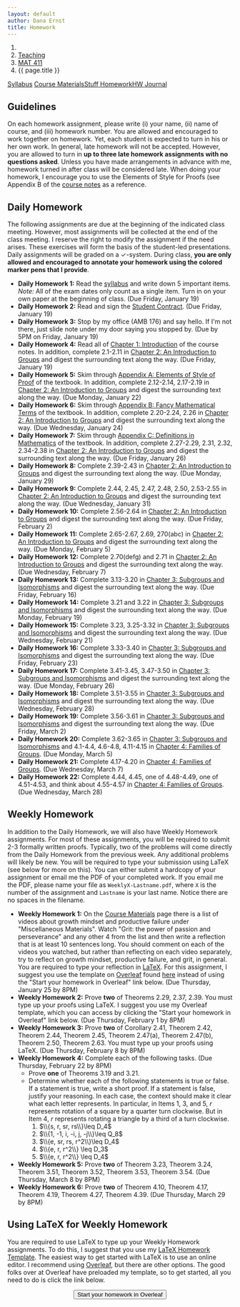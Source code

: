 ```yaml
---
layout: default
author: Dana Ernst
title: Homework
---
```


<ol class="breadcrumb">
  <li><a href="/"><i class="fa fa-home"></i></a></li>
  <li><a href="/teaching/">Teaching</a></li>
  <li><a href="/teaching/mat411s18">MAT 411</a></li>
  <li class="active">{{ page.title }}</li>
</ol>

<div class="row">
<div class="col-xs-12">
<div class="btn-group btn-group-justified">
<a class="btn btn-default btn-success" href="{{site.baseurl}}/teaching/mat411s18/syllabus/">Syllabus</a>
<a class="btn btn-default btn-primary" href="{{site.baseurl}}/teaching/mat411s18/materials/">
<span class="hidden-xs">Course Materials</span><span class="visible-xs">Stuff</span>
</a>
<a class="btn btn-default btn-warning" href="{{site.baseurl}}/teaching/mat411s18/homework/">
<span class="hidden-xs">Homework</span><span class="visible-xs">HW</span>
</a>
<a class="btn btn-default btn-info" href="{{site.baseurl}}/teaching/mat411s18/journal/">Journal</a>
</div>
</div>
</div>

## Guidelines ##
On each homework assignment, please write (i) your name, (ii) name of course, and (iii) homework number. You are allowed and encouraged to work together on homework. Yet, each student is expected to turn in his or her own work. In general, late homework will not be accepted. However, you are allowed to turn in **up to three late homework assignments with no questions asked**. Unless you have made arrangements in advance with me, homework turned in after class will be considered late. When doing your homework, I encourage you to use the Elements of Style for Proofs (see Appendix B of the [course notes]({{site.baseurl}}/teaching/mat411s18/materials/) as a reference.

## Daily Homework ##
The following assignments are due at the beginning of the indicated class meeting. However, most assignments will be collected at the end of the class meeting.  I reserve the right to modify the assignment if the need arises.  These exercises will form the basis of the student-led presentations.  Daily assignments will be graded on a $\checkmark$-system.  During class, **you are only allowed and encouraged to annotate your homework using the colored marker pens that I provide**.

- **Daily Homework 1:** Read the [syllabus]({{site.baseurl}}/teaching/mat411s18/syllabus/) and write down 5 important items.  *Note:*  All of the exam dates only count as a single item.  Turn in on your own paper at the beginning of class. (Due Friday, January 19)
- **Daily Homework 2:** Read and sign the [Student Contract]({{site.baseurl}}/teaching/StudentContract.pdf). (Due Friday, January 19)
- **Daily Homework 3:** Stop by my office (AMB 176) and say hello. If I'm not there, just slide note under my door saying you stopped by. (Due by 5PM on Friday, January 19)
- **Daily Homework 4:** Read all of [Chapter 1: Introduction]({{site.baseurl}}/teaching/mat411s18/Introduction.pdf) of the course notes.  In addition, complete 2.1-2.11 in [Chapter 2: An Introduction to Groups]({{site.baseurl}}/teaching/mat411s18/IntroGroups.pdf) and digest the surrounding text along the way. (Due Friday, January 19)
- **Daily Homework 5:** Skim through [Appendix A: Elements of Style of Proof]({{site.baseurl}}/teaching/mat411s18/ElementsOfStyle.pdf) of the textbook. In addition, complete 2.12-2.14, 2.17-2.19 in [Chapter 2: An Introduction to Groups]({{site.baseurl}}/teaching/mat411s18/IntroGroups.pdf) and digest the surrounding text along the way. (Due Monday, January 22)
- **Daily Homework 6:** Skim through [Appendix B: Fancy Mathematical Terms]({{site.baseurl}}/teaching/mat411s18/FancyMathematicalTerms.pdf) of the textbook. In addition, complete 2.20-2.24, 2.26 in [Chapter 2: An Introduction to Groups]({{site.baseurl}}/teaching/mat411s18/IntroGroups.pdf) and digest the surrounding text along the way. (Due Wednesday, January 24)
- **Daily Homework 7:** Skim through [Appendix C: Definitions in Mathematics]({{site.baseurl}}/teaching/mat411s18/Definitions.pdf) of the textbook. In addition, complete 2.27-2.29, 2.31, 2.32, 2.34-2.38 in [Chapter 2: An Introduction to Groups]({{site.baseurl}}/teaching/mat411s18/IntroGroups.pdf) and digest the surrounding text along the way. (Due Friday, January 26)
- **Daily Homework 8:** Complete 2.39-2.43 in [Chapter 2: An Introduction to Groups]({{site.baseurl}}/teaching/mat411s18/IntroGroups.pdf) and digest the surrounding text along the way. (Due Monday, January 29)
- **Daily Homework 9:** Complete 2.44, 2.45, 2.47, 2.48, 2.50, 2.53-2.55 in [Chapter 2: An Introduction to Groups]({{site.baseurl}}/teaching/mat411s18/IntroGroups.pdf) and digest the surrounding text along the way. (Due Wednesday, January 31)
- **Daily Homework 10:** Complete 2.56-2.64 in [Chapter 2: An Introduction to Groups]({{site.baseurl}}/teaching/mat411s18/IntroGroups.pdf) and digest the surrounding text along the way. (Due Friday, February 2)
- **Daily Homework 11:** Complete 2.65-2.67, 2.69, 270(abc) in [Chapter 2: An Introduction to Groups]({{site.baseurl}}/teaching/mat411s18/IntroGroups.pdf) and digest the surrounding text along the way. (Due Monday, February 5)
- **Daily Homework 12:** Complete 2.70(defg) and 2.71 in [Chapter 2: An Introduction to Groups]({{site.baseurl}}/teaching/mat411s18/IntroGroups.pdf) and digest the surrounding text along the way. (Due Wednesday, February 7)
- **Daily Homework 13:** Complete 3.13-3.20 in [Chapter 3: Subgroups and Isomorphisms]({{site.baseurl}}/teaching/mat411s18/SubgroupsIsomorphisms.pdf) and digest the surrounding text along the way. (Due Friday, February 16)
- **Daily Homework 14:** Complete 3.21 and 3.22 in [Chapter 3: Subgroups and Isomorphisms]({{site.baseurl}}/teaching/mat411s18/SubgroupsIsomorphisms.pdf) and digest the surrounding text along the way. (Due Monday, February 19)
- **Daily Homework 15:** Complete 3.23, 3.25-3.32 in [Chapter 3: Subgroups and Isomorphisms]({{site.baseurl}}/teaching/mat411s18/SubgroupsIsomorphisms.pdf) and digest the surrounding text along the way. (Due Wednesday, February 21)
- **Daily Homework 16:** Complete 3.33-3.40 in [Chapter 3: Subgroups and Isomorphisms]({{site.baseurl}}/teaching/mat411s18/SubgroupsIsomorphisms.pdf) and digest the surrounding text along the way. (Due Friday, February 23)
- **Daily Homework 17:** Complete 3.41-3.45, 3.47-3.50 in [Chapter 3: Subgroups and Isomorphisms]({{site.baseurl}}/teaching/mat411s18/SubgroupsIsomorphisms.pdf) and digest the surrounding text along the way. (Due Monday, February 26)
- **Daily Homework 18:** Complete 3.51-3.55 in [Chapter 3: Subgroups and Isomorphisms]({{site.baseurl}}/teaching/mat411s18/SubgroupsIsomorphisms.pdf) and digest the surrounding text along the way. (Due Wednesday, February 28)
- **Daily Homework 19:** Complete 3.56-3.61 in [Chapter 3: Subgroups and Isomorphisms]({{site.baseurl}}/teaching/mat411s18/SubgroupsIsomorphisms.pdf) and digest the surrounding text along the way. (Due Friday, March 2)
- **Daily Homework 20:** Complete 3.62-3.65 in [Chapter 3: Subgroups and Isomorphisms]({{site.baseurl}}/teaching/mat411s18/SubgroupsIsomorphisms.pdf) and 4.1-4.4, 4.6-4.8, 4.11-4.15 in [Chapter 4: Families of Groups]({{site.baseurl}}/teaching/mat411s18/Families.pdf). (Due Monday, March 5)
- **Daily Homework 21:** Complete 4.17-4.20 in [Chapter 4: Families of Groups]({{site.baseurl}}/teaching/mat411s18/Families.pdf). (Due Wednesday, March 7)
- **Daily Homework 22:** Complete 4.44, 4.45, one of 4.48-4.49, one of 4.51-4.53, and think about 4.55-4.57  in [Chapter 4: Families of Groups]({{site.baseurl}}/teaching/mat411s18/Families.pdf). (Due Wednesday, March 28)

## Weekly Homework ##
In addition to the Daily Homework, we will also have Weekly Homework assignments.  For most of these assignments, you will be required to submit 2-3 formally written proofs.  Typically, two of the problems will come directly from the Daily Homework from the previous week.  Any additional problems will likely be new.  You will be required to type your submission using LaTeX (see below for more on this).  You can either submit a hardcopy of your assignment or email me the PDF of your completed work. If you email me the PDF, please name your file as <code>WeeklyX-Lastname.pdf</code>, where <code>X</code> is the number of the assignment and <code>Lastname</code> is your last name.  Notice there are no spaces in the filename.

- **Weekly Homework 1:** On the [Course Materials]({{site.baseurl}}/teaching/mat411s18/materials/) page there is a list of videos about growth mindset and productive failure under "Miscellaneous Materials". Watch "Grit: the power of passion and perseverance" and any other 4 from the list and then write a reflection that is at least 10 sentences long. You should comment on each of the videos you watched, but rather than reflecting on each video separately, try to reflect on growth mindset, productive failure, and grit, in general. You are required to type your reflection in [LaTeX](https://en.wikipedia.org/wiki/LaTeX).  For this assignment, I suggest you use the template on [Overleaf](https://www.overleaf.com/) found [here](https://www.overleaf.com/latex/templates/thkxsshhbgdf/clone) instead of using the "Start your homework in Overleaf" link below. (Due Thursday, January 25 by 8PM)
- **Weekly Homework 2:** Prove **two** of Theorems 2.29, 2.37, 2.39. You must type up your proofs using LaTeX.  I suggest you use my Overleaf template, which you can access by clicking the "Start your homework in Overleaf" link below. (Due Thursday, February 1 by 8PM)
- **Weekly Homework 3:** Prove **two** of Corollary 2.41, Theorem 2.42, Theorem 2.44, Theorem 2.45, Theorem 2.47(a), Theorem 2.47(b), Theorem 2.50, Theorem 2.63. You must type up your proofs using LaTeX.  (Due Thursday, February 8 by 8PM)
- **Weekly Homework 4:** Complete each of the following tasks. (Due Thursday, February 22 by 8PM)
  - Prove **one** of Theorems 3.19 and 3.21.
  - Determine whether each of the following statements is true or false. If a statement is true, write a short proof. If a statement is false, justify your reasoning. In each case, the context should make it clear what each letter represents. In particular, in Items 1, 3, and 5, $r$ represents rotation of a square by a quarter turn clockwise. But in Item 4, $r$ represents rotating a triangle by a third of a turn clockwise.
      1. $\\{s, r, sr, rs\\}\leq D_4$
      2. $\\{1, -1, i, -i, j, -j\\}\leq Q_8$
      3. $\\{e, sr, rs, r^2\\}\leq D_4$
      4. $\\{e, r, r^2\\} \leq D_3$
      5. $\\{e, r, r^2\\} \leq D_4$
- **Weekly Homework 5:** Prove **two** of Theorem 3.23, Theorem 3.24, Theorem 3.51, Theorem 3.52, Theorem 3.53, Theorem 3.54.  (Due Thursday, March 8 by 8PM)
- **Weekly Homework 6:** Prove **two** of Theorem 4.10, Theorem 4.17, Theorem 4.19, Theorem 4.27, Theorem 4.39.  (Due Thursday, March 29 by 8PM)

<!-- - **Weekly Homework 2:** Complete each of the following tasks. You are required to type your proofs using LaTeX.  You should email me the PDF of your completed work or turn in a hardcopy. (Due Thursday, September 21 by 8PM)
  - Prove any **two** of Theorems 4.6, 4.8, or 4.20.
  - Determine whether each of the following statements is true or false. If a statement is true, write a short proof. If a statement is false, justify your reasoning. In each case, the context should make it clear what each letter represents. In particular, in Items 1, 3, and 5, $r$ represents rotation of a square by a quarter turn clockwise. But in Item 4, $r$ represents rotating a triangle by a third of a turn clockwise.
      1. $\\{s, r, sr, rs\\}\leq D_4$
      2. $\\{1, -1, i, -i, j, -j\\}\leq Q_8$
      3. $\\{e, sr, rs, r^2\\}\leq D_4$
      4. $\\{e, r, r^2\\} \leq D_3$
      5. $\\{e, r, r^2\\} \leq D_4$
- **Weekly Homework 3:** Complete **two** of Problem 4.25, Theorem 5.24, and Theorem 5.25. (Due Tuesday, September 26 by 8PM)
- **Weekly Homework 4:** Suppose $G$ is a finite group such that $G=\langle g_1,\ldots, g_n\rangle$.  Consider the Cayley diagram for $G$ using $\\{g_1,\ldots,g_n\\}$ as a generating set.  Prove that for each $i$, if we follow a sequence of (forward) arrows corresponding to $g_i$ out of $e$, we eventually end up back at $e$. Also, prove **one** of Theorems 5.32(a), 5.32(b), or 5.61.  (Due Tuesday, October 10 by 8PM)
- **Weekly Homework 5:**  Prove **two** of Theorems 5.83-5.87. (Due Tuesday, October 17 by 8PM)
- **Weekly Homework 6:**  Prove **two** of Theorems 5.89, 5.90, 6.12, 6.20, 6.24. (Due Tuesday, October 24 by 8PM)
- **Weekly Homework 7:**  Prove **two** of Theorems 6.55, 6.74, 6.75. (Due Tuesday, November 14 by 8PM)
- **Weekly Homework 8:**  Prove **two** of Theorems 6.91, 6.96, 7.10, 7.13. (Due Tuesday, November 21 by 8PM) -->

## Using LaTeX for Weekly Homework ##
You are required to use LaTeX to type up your Weekly Homework assignments.  To do this, I suggest that you use my [LaTeX Homework Template](https://github.com/dcernst/MiscTeachingMaterials/blob/master/HWTemplate.tex).  The easiest way to get started with LaTeX is to use an online editor.  I recommend using [Overleaf](https://overleaf.com), but there are other options.  The good folks over at Overleaf have preloaded my template, so to get started, all you need to do is click the link below.

<center>
<form action="https://www.writelatex.com/docs" method="POST">
    <input type="hidden" name="template" value="danaernst-weekly_homework_x">
    <input type="submit" class="wl-submit" value="Start your homework in Overleaf">
  </form>
</center>

<br>
